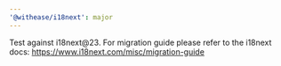 ```yaml
---
'@withease/i18next': major
---
```


Test against i18next@23. For migration guide please refer to the i18next docs: https://www.i18next.com/misc/migration-guide
